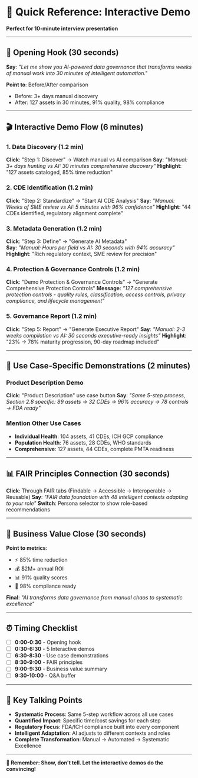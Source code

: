 # 🎯 **Quick Reference: Interactive Demo**

**Perfect for 10-minute interview presentation**

---

## 🚀 **Opening Hook (30 seconds)**
**Say**: *"Let me show you AI-powered data governance that transforms weeks of manual work into 30 minutes of intelligent automation."*

**Point to**: Before/After comparison
- Before: 3+ days manual discovery
- After: 127 assets in 30 minutes, 91% quality, 98% compliance

---

## 🎬 **Interactive Demo Flow (6 minutes)**

### **1. Data Discovery (1.2 min)**
**Click**: "Step 1: Discover" → Watch manual vs AI comparison
**Say**: *"Manual: 3+ days hunting vs AI: 30 minutes comprehensive discovery"*
**Highlight**: "127 assets cataloged, 85% time reduction"

### **2. CDE Identification (1.2 min)**
**Click**: "Step 2: Standardize" → "Start AI CDE Analysis"
**Say**: *"Manual: Weeks of SME review vs AI: 5 minutes with 96% confidence"*
**Highlight**: "44 CDEs identified, regulatory alignment complete"

### **3. Metadata Generation (1.2 min)**
**Click**: "Step 3: Define" → "Generate AI Metadata"  
**Say**: *"Manual: Hours per field vs AI: 30 seconds with 94% accuracy"*
**Highlight**: "Rich regulatory context, SME review for precision"

### **4. Protection & Governance Controls (1.2 min)**
**Click**: "Demo Protection & Governance Controls" → "Generate Comprehensive Protection Controls"
**Message**: *"127 comprehensive protection controls - quality rules, classification, access controls, privacy compliance, and lifecycle management"*

### **5. Governance Report (1.2 min)**
**Click**: "Step 5: Report" → "Generate Executive Report"
**Say**: *"Manual: 2-3 weeks compilation vs AI: 30 seconds executive-ready insights"*
**Highlight**: "23% → 78% maturity progression, 90-day roadmap included"

---

## 🎯 **Use Case-Specific Demonstrations (2 minutes)**

### **Product Description Demo**
**Click**: "Product Description" use case button
**Say**: *"Same 5-step process, Section 2.8 specific: 89 assets → 32 CDEs → 96% accuracy → 78 controls → FDA ready"*

### **Mention Other Use Cases**
- **Individual Health**: 104 assets, 41 CDEs, ICH GCP compliance
- **Population Health**: 76 assets, 28 CDEs, WHO standards
- **Comprehensive**: 127 assets, 44 CDEs, complete PMTA readiness

---

## 📊 **FAIR Principles Connection (30 seconds)**
**Click**: Through FAIR tabs (Findable → Accessible → Interoperable → Reusable)
**Say**: *"FAIR data foundation with 48 intelligent contexts adapting to your role"*
**Switch**: Persona selector to show role-based recommendations

---

## 💼 **Business Value Close (30 seconds)**
**Point to metrics**: 
- ⚡ 85% time reduction
- 💰 $2M+ annual ROI  
- 📊 91% quality scores
- 🎯 98% compliance ready

**Final**: *"AI transforms data governance from manual chaos to systematic excellence"*

---

## ⏰ **Timing Checklist**
- [ ] **0:00-0:30** - Opening hook
- [ ] **0:30-6:30** - 5 Interactive demos
- [ ] **6:30-8:30** - Use case demonstrations
- [ ] **8:30-9:00** - FAIR principles
- [ ] **9:00-9:30** - Business value summary
- [ ] **9:30-10:00** - Q&A buffer

---

## 🎯 **Key Talking Points**
- **Systematic Process**: Same 5-step workflow across all use cases
- **Quantified Impact**: Specific time/cost savings for each step
- **Regulatory Focus**: FDA/ICH compliance built into every component
- **Intelligent Adaptation**: AI adjusts to different contexts and roles
- **Complete Transformation**: Manual → Automated → Systematic Excellence

---

**🎯 Remember: Show, don't tell. Let the interactive demos do the convincing!** 